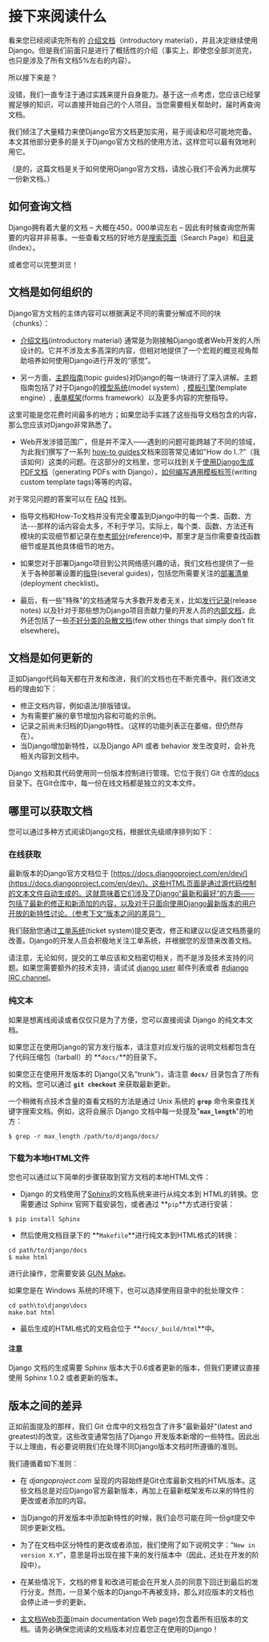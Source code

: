 # 接下来阅读什么

看来您已经阅读完所有的 [介绍文档](https://docs.djangoproject.com/en/1.8/intro/)（introductory material），并且决定继续使用Django。但是我们前面只是进行了概括性的介绍（事实上，即使您全部浏览完，也只是涉及了所有文档5%左右的内容）。

所以接下来是？

没错，我们一直专注于通过实践来提升自身能力。基于这一点考虑，您应该已经掌握足够的知识，可以直接开始自己的个人项目。当您需要相关帮助时，届时再查询文档。

我们倾注了大量精力来使Django官方文档更加实用，易于阅读和尽可能地完备。本文其他部分更多的是关于Django官方文档的使用方法，这样您可以最有效地利用它。

（是的，这篇文档是关于如何使用Django官方文档，请放心我们不会再为此撰写一份新文档。）

## 如何查询文档

Django拥有着大量的文档 – 大概在450，000单词左右 – 因此有时候查询您所需要的内容并非易事。一些查看文档的好地方是[搜索页面](https://docs.djangoproject.com/en/1.8/search/)（Search Page）和[目录](https://docs.djangoproject.com/en/1.8/genindex/)(Index）。

或者您可以完整浏览！

## 文档是如何组织的

Django官方文档的主体内容可以根据满足不同的需要分解成不同的块（chunks）：

- [介绍文档](https://docs.djangoproject.com/en/1.8/intro/)(introductory material) 通常是为刚接触Django或者Web开发的人所设计的。它并不涉及太多高深的内容，但相对地提供了一个宏观的概览视角帮助培养如何使用Django进行开发的“感觉”。

- 另一方面，[主题指南](https://docs.djangoproject.com/en/1.8/topics/)(topic guides)对Django的每一块进行了深入讲解。主题指南包括了对于Django的[模型系统](https://docs.djangoproject.com/en/1.8/topics/db/)(model system）, [模板引擎](https://docs.djangoproject.com/en/1.8/topics/templates/)(template engine）, [表单框架](https://docs.djangoproject.com/en/1.8/topics/forms/)(forms framework）以及更多内容的完整指导。

这里可能是您花费时间最多的地方；如果您动手实践了这些指导文档包含的内容，那么您应该对Django非常熟悉了。

- Web开发涉猎范围广，但是并不深入——遇到的问题可能跨越了不同的领域，为此我们撰写了一系列 [how-to guides](https://docs.djangoproject.com/en/1.8/howto/)文档来回答常见诸如"How do I..?"（我该如何）这类的问题。在这部分的文档里，您可以找到关于[使用Django生成PDF文档](https://docs.djangoproject.com/en/1.8/howto/outputting-pdf/)（generating PDFs with Django），[如何编写通用模板标签](https://docs.djangoproject.com/en/1.8/howto/custom-template-tags/)(writing custom template tags)等等的内容。

对于常见问题的答案可以在 [FAQ](https://docs.djangoproject.com/en/1.8/faq) 找到。

- 指导文档和How-To文档并没有完全覆盖到Django中的每一个类、函数、方法---那样的话内容会太多，不利于学习。实际上，每个类、函数、方法还有模块的实现细节都记录在[参考部分](https://docs.djangoproject.com/en/1.8/ref/)(reference)中。那里才是当你需要查找函数细节或是其他具体细节的地方。

- 如果您对于部署Django项目到公共网络感兴趣的话，我们文档也提供了一些关于各种部署设置的[指导](https://docs.djangoproject.com/en/1.8/howto/deployment/)(several guides)，包括您所需要关注的[部署清单](https://docs.djangoproject.com/en/1.8/howto/deployment/checklist/)(deployment checklist)。

- 最后，有一些"特殊"的文档通常与大多数开发者无关，比如[发行记录](https://docs.djangoproject.com/en/1.8/releases/)(release notes) 以及针对于那些想为Django项目贡献力量的开发人员的[内部文档](https://docs.djangoproject.com/en/1.8/internals/)，此外还包括了一些[不好分类的杂散文档](https://docs.djangoproject.com/en/1.8/misc/)(few other things that simply don’t fit elsewhere)。

## 文档是如何更新的

正如Django代码每天都在开发和改进，我们的文档也在不断完善中。我们改进文档的理由如下：

- 修正文档内容，例如语法/排版错误。
- 为有需要扩展的章节增加内容和可能的示例。
- 记录之前尚未归档的Django特性。（这样的功能列表正在萎缩，但仍然存在）。
- 当Django增加新特性，以及Django API 或者 behavior 发生改变时，会补充相关内容到文档中。

Django 文档和其代码使用同一份版本控制进行管理。它位于我们 Git 仓库的[docs](https://github.com/django/django/tree/master/docs)目录下。在Git仓库中，每一份在线文档都是独立的文本文件。

## 哪里可以获取文档

您可以通过多种方式阅读Django文档，根据优先级顺序排列如下：

### 在线获取

最新版本的Django官方文档位于 [https://docs.djangoproject.com/en/dev/](https://docs.djangoproject.com/en/dev/)。这些HTML页面是通过源代码控制的文本文件自动生成的。这就意味着它们涉及了Django“最新和最好”的方面——包括了最新的修正和新添加的内容，以及对于只面向使用Django最新版本的用户开放的新特性讨论。（参考下文“版本之间的差异”）

我们鼓励您通过[工单系统](https://code.djangoproject.com/newticket?component=Documentation)(ticket system)提交更改，修正和建议以促进文档质量的改善。Django的开发人员会积极地关注工单系统，并根据您的反馈来改善文档。

请注意，无论如何，提交的工单应该和文档密切相关，而不是涉及技术支持的问题。如果您需要额外的技术支持，请试试 [django user](https://docs.djangoproject.com/en/1.8/internals/mailing-lists/#django-users-mailing-list) 邮件列表或者 [#django IRC channel](irc://irc.freenode.net/django)。

### 纯文本

如果是想离线阅读或者仅仅只是为了方便，您可以直接阅读 Django 的纯文本文档。

如果您正在使用Django的官方发行版本，请注意对应发行版的说明文档都包含在了代码压缩包（tarball）的 **`docs/`**的目录下。

如果您正在使用开发版本的 Django(又名"trunk")，请注意 **`docs/`** 目录包含了所有的文档。您可以通过 **`git checkout`** 来获取最新更新。

一个稍微有点技术含量的查看文档的方法是通过 Unix 系统的 **`grep`** 命令来查找关键字搜索文档。例如，这将会展示 Django 文档中每一处提及"**`max_length`**"的地方：

```
$ grep -r max_length /path/to/django/docs/

```

### 下载为本地HTML文件

您也可以通过以下简单的步骤获取到官方文档的本地HTML文件：

- Django 的文档使用了[Sphinx](http://sphinx-doc.org/)的文档系统来进行从纯文本到 HTML的转换。您需要通过 Sphinx 官网下载安装包，或者通过 **`pip`**方式进行安装：

```
$ pip install Sphinx
```

- 然后使用文档目录下的 **`Makefile`**进行纯文本到HTML格式的转换：

```
cd path/to/django/docs
$ make html
```

进行此操作，您需要安装 [GUN Make](http://www.gnu.org/software/make/)。

如果您是在 Windows 系统的环境下，也可以选择使用目录中的批处理文件：

```
cd path\to\django\docs
make.bat html
```

- 最后生成的HTML格式的文档会位于 **`docs/_build/html`**中。

#### 注意

Django 文档的生成需要 Sphinx 版本大于0.6或者更新的版本，但我们更建议直接使用 Sphinx 1.0.2 或者更新的版本。

## 版本之间的差异

正如前面提及的那样，我们 Git 仓库中的文档包含了许多"最新最好"(latest and greatest)的改变。这些改变通常包括了Django 开发版本新增的一些特性。因此出于以上理由，有必要说明我们在处理不同Django版本文档时所遵循的准则。

我们遵循着如下准则：

- 在 *djangoproject.com* 呈现的内容始终是Git仓库最新文档的HTML版本。这些文档总是对应Django官方最新版本，再加上在最新框架发布以来的特性的更改或者添加的内容。

- 当Django的开发版本中添加新特性的时候，我们会尽可能在同一份git提交中同步更新文档。

- 为了在文档中区分特性的更改或者添加，我们使用了如下说明文字：“`New in version X.Y`”，意思是将出现在接下来的发行版本中（因此，还处在开发的阶段中）。

- 在某些情况下，文档的修复和改进可能会在开发人员的同意下回迁到最后的发行分支。然而，一旦某个版本的Django不再被支持，那么对应版本的文档也会停止进一步的更新。

- [主文档Web页面](https://docs.djangoproject.com/en/dev/)(main documentation Web page)包含着所有旧版本的文档。请务必确保您阅读的文档版本对应着您正在使用的Django！